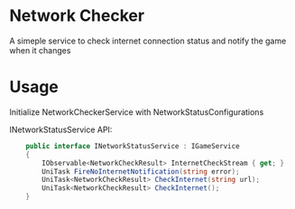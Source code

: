 # Network Checker

A simeple service to check internet connection status and notify the game when it changes

# Usage

Initialize NetworkCheckerService with NetworkStatusConfigurations


INetworkStatusService API:
 
```csharp
    public interface INetworkStatusService : IGameService
    {
        IObservable<NetworkCheckResult> InternetCheckStream { get; }
        UniTask FireNoInternetNotification(string error);
        UniTask<NetworkCheckResult> CheckInternet(string url);
        UniTask<NetworkCheckResult> CheckInternet();
    }
```


